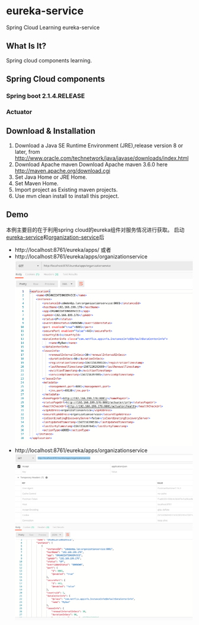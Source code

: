 # eureka-service
Spring Cloud Learning eureka-service
## What Is It?
Spring cloud components learning.
## Spring Cloud components
### Spring boot 2.1.4.RELEASE
### Actuator
## Download & Installation
1. Download a Java SE Runtime Environment (JRE),release version 8 or later, from http://www.oracle.com/technetwork/java/javase/downloads/index.html
2. Download Apache maven
Download Apache maven 3.6.0 here
http://maven.apache.org/download.cgi
3. Set Java Home or JRE Home.
4. Set Maven Home.
5. Import project as Existing maven projects.
6. Use mvn clean install to install this project.
## Demo
本例主要目的在于利用spring cloud的eureka组件对服务情况进行获取。
启动[eureka-service](https://github.com/ChenLin12138/eureka-service)和[organization-service](https://github.com/ChenLin12138/organization-service)后
- http://localhost:8761/eureka/apps/
或者
- http://localhost:8761/eureka/apps/organizationservice
![获取Eureka中已经注册的服务信息](https://github.com/ChenLin12138/eureka-service/blob/master/pic/eureka%E4%B8%AD%E7%9A%84%E6%9C%8D%E5%8A%A1.png)
- http://localhost:8761/eureka/apps/organizationservice
![也可调整accept参数为application/json以json方式查看](https://github.com/ChenLin12138/eureka-service/blob/master/pic/eureka%E4%B8%AD%E7%9A%84%E6%9C%8D%E5%8A%A1json%E6%A0%BC%E5%BC%8F.png)
